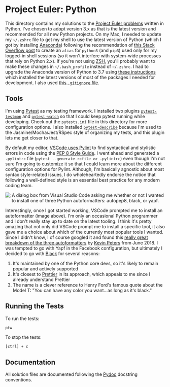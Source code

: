 # Project Euler: Python

This directory contains my solutions to the [Project Euler problems](https://projecteuler.net/archives) written in Python. I've chosen to adopt version 3.x as that is the latest version and recommended for all new Python projects. On my Mac, I needed to update my `~/.zshrc` file to get my shell to use the latest version of Python (which I got by installing [Anaconda](https://www.anaconda.com/download/)) following the recommendation of [this Stack Overflow post](https://stackoverflow.com/a/18425592/296725) to create an `alias` for `python3` (and `pip3`) used only for my logged-in shell sessions (so it won't interfere with system-wide processes that rely on Python 2.x). If you're not using [ZSH](https://ohmyz.sh/), you'll probably want to make these changes in `~/.bash_profile` instead of `~/.zshrc`. I had to upgrade the Anaconda version of Python to 3.7 using [these instructions](https://www.anaconda.com/blog/developer-blog/python-3-7-package-build-out-miniconda-release/) which installed the latest versions of most of the packages I needed for development. I also used [this `.gitignore` file](https://github.com/github/gitignore/blob/master/Python.gitignore).

## Tools

I'm using [Pytest](https://docs.pytest.org/en/latest/) as my testing framework. I installed two plugins [`pytest-testmon`](https://pypi.org/project/pytest-testmon/) and [`pytest-watch`](https://github.com/joeyespo/pytest-watch) so that I could keep pytest running while developing. Check out the `pytests.ini` file in this directory for more configuration options. I also installed [`pytest-describe`](https://github.com/ropez/pytest-describe) because I'm used to the Jasmine/Mocha/Jest/RSpec style of organizing my tests, and this plugin lets me get closer to that.

By default my editor, [VSCode uses Pylint](https://code.visualstudio.com/docs/python/linting) to find syntactical and stylistic errors in code using the [PEP 8 Style Guide](https://www.python.org/dev/peps/pep-0008/). I went ahead and generated a `.pylintrc` file (`pytest --generate-rcfile >> .pylintrc`) even though I'm not sure I'm going to customize it so that I could learn more about the different configuration options for Pylint. Although, I'm basically agnostic about most syntax style-related issues, I do wholeheartedly endorse the notion that following a well-defined style is an essential best practice for any modern coding team.

<p align="center"><img src="https://i.ibb.co/SwxMdQj/vscode-install-python-autoformatter.png" alt="A dialog box from Visual Studio Code asking me whether or not I wanted to install one of three Python autoformatters: autopep8, black, or yapf."></p>

Interestingly, once I got started working, VSCode prompted me to install an autoformatter (image above). I'm only an occasional Python programmer and I don't really stay up to date on the latest tooling. I think it's pretty amazing that not only did VSCode prompt me to install a specific tool, it also gave me a choice about which of the currently most popular tools I wanted. Since I didn't know, I of course googled it and found this [really great breakdown of the three autoformatters](https://medium.com/3yourmind/auto-formatters-for-python-8925065f9505) by [Kevin Peters](https://twitter.com/kevinpeters_) from June 2018. I was tempted to go with Yapf in the Facebook configuration, but ultimately I decided to go with [Black](https://github.com/ambv/black) for several reasons:

1. It's maintained by one of the Python core devs, so it's likely to remain popular and actively supported
2. It's closest to [Prettier](https://prettier.io/) in its approach, which appeals to me since I already understand Prettier
3. The name is a clever reference to Henry Ford's famous quote about the Model T: "You can have any color you want...as long as it's black."

## Running the Tests

To run the tests:

```bash
ptw
```

To stop the tests:

`[ctrl] + c`

## Documentation

All solution files are documented following the [Pydoc](https://www.python.org/dev/peps/pep-0257/) docstring conventions.
